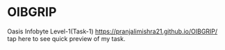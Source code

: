 # OIBGRIP
Oasis Infobyte Level-1(Task-1)
https://pranjalimishra21.github.io/OIBGRIP/  tap here to see quick preview of my task.
